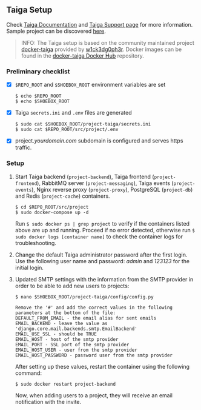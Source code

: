 ## Taiga Setup

Check [Taiga Documentation](https://taigaio.github.io/taiga-doc/dist/) and [Taiga Support page](https://tree.taiga.io/support/) for more information. Sample project can be discovered [here](https://tree.taiga.io/discover).

> INFO: The Taiga setup is based on the community maintained project [docker-taiga](https://github.com/docker-taiga/) provided by [w1ck3dg0ph3r](https://github.com/w1ck3dg0ph3r). Docker images can be found in the [docker-taiga Docker Hub](https://hub.docker.com/u/dockertaiga) repository.


### Preliminary checklist

- [x] `$REPO_ROOT` and `$SHOEBOX_ROOT` environment variables are set

    ```
    $ echo $REPO_ROOT
    $ echo $SHOEBOX_ROOT
    ```

- [x] Taiga `secrets.ini` and `.env` files are generated

    ```
    $ sudo cat $SHOEBOX_ROOT/project-taiga/secrets.ini
    $ sudo cat $REPO_ROOT/src/project/.env
    ```

- [x] project._yourdomain.com_ subdomain is configured and serves https traffic.


### Setup

 1. Start Taiga backend (`project-backend`), Taiga frontend (`project-frontend`), RabbitMQ server (`project-messaging`), Taiga events (`project-events`), Nginx reverse proxy (`project-proxy`), PostgreSQL (`project-db`) and Redis (`project-cache`) containers.

    ```
    $ cd $REPO_ROOT/src/project
    $ sudo docker-compose up -d
    ```

    Run `$ sudo docker ps | grep project` to verify if the containers listed above are up and running. Proceed if no error detected, otherwise run `$ sudo docker logs [container name]` to check the container logs for troubleshooting.

2. Change the default Taiga administrator password after the first login. Use the following user name and password: _admin_ and _123123_ for the initial login.

3. Updated SMTP settings with the information from the SMTP provider in order to be able to add new users to projects:

    ```
    $ nano $SHOEBOX_ROOT/project-taiga/config/config.py
    ```
    ```
    Remove the '#' and add the correct values in the following parameters at the bottom of the file:
    DEFAULT_FROM_EMAIL - the email alias for sent emails
    EMAIL_BACKEND - leave the value as 'django.core.mail.backends.smtp.EmailBackend'
    EMAIL_USE_SSL - should be TRUE
    EMAIL_HOST - host of the smtp provider
    EMAIL_PORT - SSL port of the smtp provider
    EMAIL_HOST_USER - user from the smtp provider
    EMAIL_HOST_PASSWORD - password user from the smtp provider
    ```
    

    After setting up these values, restart the container using the following command:
    ```
    $ sudo docker restart project-backend
    ```
    
    Now, when adding users to a project, they will receive an email notification with the invite.
    

